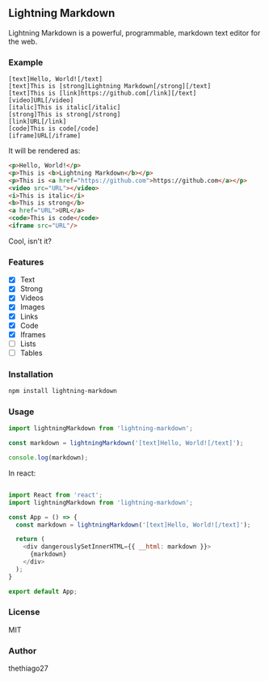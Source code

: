 ## Lightning Markdown

Lightning Markdown is a powerful, programmable, markdown text editor for the web.

### Example

```text
[text]Hello, World![/text]
[text]This is [strong]Lightning Markdown[/strong][/text] 
[text]This is [link]https://github.com[/link][/text] 
[video]URL[/video]
[italic]This is italic[/italic]
[strong]This is strong[/strong]
[link]URL[/link]
[code]This is code[/code]
[iframe]URL[/iframe]
```
It will be rendered as:

```html
<p>Hello, World!</p>
<p>This is <b>Lightning Markdown</b></p>
<p>This is <a href="https://github.com">https://github.com</a></p>
<video src="URL"></video>
<i>This is italic</i>
<b>This is strong</b>
<a href="URL">URL</a>
<code>This is code</code>
<iframe src="URL"/>
```

Cool, isn't it?

### Features

- [x] Text
- [x] Strong
- [x] Videos
- [x] Images
- [x] Links
- [x] Code
- [x] Iframes
- [ ] Lists
- [ ] Tables

### Installation

```bash
npm install lightning-markdown
``` 

### Usage

```javascript
import lightningMarkdown from 'lightning-markdown';

const markdown = lightningMarkdown('[text]Hello, World![/text]');

console.log(markdown);
```

In react:

```javascript

import React from 'react';
import lightningMarkdown from 'lightning-markdown';

const App = () => {
  const markdown = lightningMarkdown('[text]Hello, World![/text]');

  return (
    <div dangerouslySetInnerHTML={{ __html: markdown }}>
      {markdown}
    </div>
  );
}

export default App;
```

### License

MIT

### Author
thethiago27
